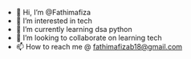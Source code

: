 - 👋 Hi, I’m @Fathimafiza
- 👀 I’m interested in tech 
- 🌱 I’m currently learning dsa python
- 💞️ I’m looking to collaborate on learning tech
- 📫 How to reach me @ fathimafizab18@gmail.com

<!---
Fathimafiza/Fathimafiza is a ✨ special ✨ repository because its `README.md` (this file) appears on your GitHub profile.
You can click the Preview link to take a look at your changes.
--->
